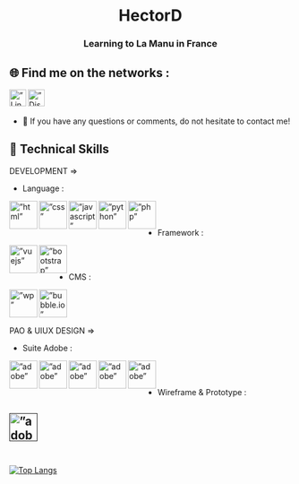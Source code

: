 <div align="center">
<h1>HectorD</h1>
<h3>Learning to La Manu in France</h3>
</div>

## 🌐 Find me on the networks :

<a href="https://www.linkedin.com/in/hector-deal"> <img align="left" src="https://user-images.githubusercontent.com/94568519/222081691-5b6df648-2e9e-4b08-9380-88945b0644a4.png" alt=”Linkedin-HectorD” height ="30px" width ="30px"/></a>
<a href="421662362806910978"> <img align="left" src="https://user-images.githubusercontent.com/94568519/222078163-110c4a67-9bcd-48df-8822-e65f8edf868d.png" alt=”Discord-HectorD” height ="30px" width ="30px"/></a>
</br></br>
- 💬 If you have any questions or comments, do not hesitate to contact me!

## 🌱 Technical Skills
DEVELOPMENT =>
- Language :

<a href="https://developer.mozilla.org/fr/docs/Web/HTML"> <img align="left" src="https://user-images.githubusercontent.com/94568519/221991663-fe433996-ea84-48e9-abc8-4f35494c1dda.png" alt=”html” height ="50px" width ="50px"/></a>

<a href="https://developer.mozilla.org/fr/docs/Web/CSS/@document"> <img align="left" src="https://user-images.githubusercontent.com/94568519/221993264-d654f346-09aa-4de5-a428-7bcea6a58cf0.png" alt=”css” height ="50px" width ="50px"/></a>

<a href="https://developer.mozilla.org/fr/docs/Web/JavaScript"> <img align="left" src="https://user-images.githubusercontent.com/94568519/221993480-fd11bd5b-df23-40bb-8bb4-3d5cc26c6eb8.png" alt=”javascript” height ="50px" width ="50px"/></a>

<a href="https://docs.python.org/3/"> <img align="left" src="https://user-images.githubusercontent.com/94568519/221993879-fa4e229f-0284-4f5a-b4a5-60423f4ee2c0.png" alt=”python” height ="50px" width ="50px"/></a>

<a href="https://www.php.net/docs.php"> <img align="left" src="https://user-images.githubusercontent.com/94568519/221994191-7c8b1477-6ac9-48f5-8dd7-2192fb034bcc.png" alt=”php” height ="50px" width ="50px"/></a>
</br></br>
- Framework :

<a href="https://vuejs.org/"> <img align="left" src="https://user-images.githubusercontent.com/94568519/221996647-216957b7-5fff-464d-87e2-a9f5e46030e9.png" alt=”vuejs” height ="50px" width ="50px"/></a>

<a href="https://getbootstrap.com/"> <img align="left" src="https://user-images.githubusercontent.com/94568519/221997148-9143e0d2-42ea-4360-a5de-f19906afdf52.png" alt=”bootstrap” height ="50px" width ="50px"/></a>
</br></br>
- CMS :

<a href="https://wordpress.com/"> <img align="left" src="https://user-images.githubusercontent.com/94568519/221997798-9d82aae0-da9b-4860-8e84-b1de56e67df7.png" alt=”wp” height ="50px" width ="50px"/></a>

<a href="https://bubble.io/"> <img align="left" src="https://user-images.githubusercontent.com/94568519/221998062-f21f7453-95a2-49d5-9b9d-5259da386db5.png" alt=”bubble.io” height ="50px" width ="50px"/></a>
</br></br></br>

PAO & UIUX DESIGN =>
- Suite Adobe :

<a href="https://www.adobe.com/"> <img align="left" src="https://user-images.githubusercontent.com/94568519/222075665-1e920a0e-2653-4526-bc9b-ecc86a9c0a7c.png" alt=”adobe” height ="50px" width ="50px"/></a>

<a href="https://www.adobe.com/"> <img align="left" src="https://user-images.githubusercontent.com/94568519/222075954-67e49600-ea15-4bf5-b6c7-40ae675d5c48.png" alt=”adobe” height ="50px" width ="50px"/></a>

<a href="https://www.adobe.com/"> <img align="left" src="https://user-images.githubusercontent.com/94568519/222076131-1a1386d5-0830-41b5-9969-bcbc4bd3e4a6.png" alt=”adobe” height ="50px" width ="50px"/></a>

<a href="https://www.adobe.com/"> <img align="left" src="https://user-images.githubusercontent.com/94568519/222076282-d47d7c7f-b5e2-417f-a043-178a438d781a.png" alt=”adobe” height ="50px" width ="50px"/></a>

<a href="https://www.adobe.com/"> <img align="left" src="https://user-images.githubusercontent.com/94568519/222076488-231c08f9-11e2-4f61-a276-93dd6d7cba86.png" alt=”adobe” height ="50px" width ="50px"/></a>

</br></br>
- Wireframe & Prototype :

<a href=""> <img align="left" src="https://user-images.githubusercontent.com/94568519/222077655-e00d9e21-139c-4046-8d9d-f0bc337b74c0.png" alt=”adobe” height ="50px" width ="50px"/></a>
</br></br></br>
-
[![Top Langs](https://github-readme-stats.vercel.app/api/top-langs/?username=HectorDeal&layout=compact)](https://github.com/HectorDeal)
